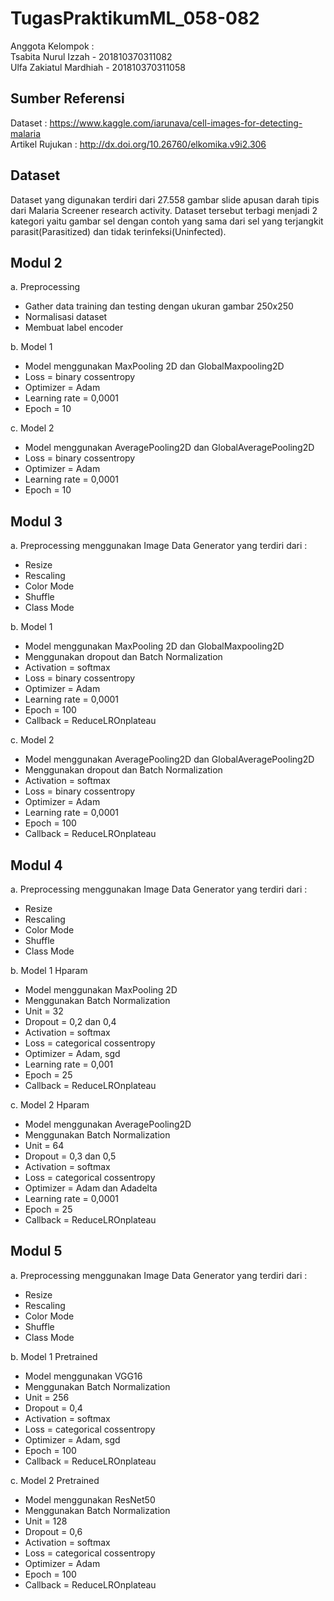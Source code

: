 # TugasPraktikumML_058-082
Anggota Kelompok : <br />
Tsabita Nurul Izzah - 201810370311082 <br />
Ulfa Zakiatul Mardhiah - 201810370311058 
## Sumber Referensi <br />
Dataset           : https://www.kaggle.com/iarunava/cell-images-for-detecting-malaria  <br />
Artikel Rujukan   : http://dx.doi.org/10.26760/elkomika.v9i2.306 <br />
## Dataset <br />
Dataset yang digunakan terdiri dari 27.558 gambar slide apusan darah tipis dari Malaria Screener research activity. Dataset tersebut terbagi menjadi 2 kategori yaitu gambar sel dengan contoh yang sama dari sel yang terjangkit parasit(Parasitized) dan tidak terinfeksi(Uninfected). 
## Modul 2 <br />
a. Preprocessing <br />
- Gather data training dan testing dengan ukuran gambar 250x250 <br />
- Normalisasi dataset <br />
- Membuat label encoder <br /> 

b. Model 1 <br /> 
- Model menggunakan MaxPooling 2D dan GlobalMaxpooling2D <br />
- Loss = binary cossentropy <br />
- Optimizer = Adam <br />
- Learning rate = 0,0001 <br />
- Epoch = 10 <br />

c. Model 2 <br />
- Model menggunakan AveragePooling2D dan GlobalAveragePooling2D <br />
- Loss = binary cossentropy <br />
- Optimizer = Adam <br />
- Learning rate = 0,0001 <br />
- Epoch = 10<br />
## Modul 3 <br />
a. Preprocessing menggunakan Image Data Generator yang terdiri dari : <br />
- Resize
- Rescaling
- Color Mode
- Shuffle
- Class Mode <br />

b. Model 1 <br />
- Model menggunakan MaxPooling 2D dan GlobalMaxpooling2D <br />
- Menggunakan dropout dan Batch Normalization <br />
- Activation = softmax
- Loss = binary cossentropy <br />
- Optimizer = Adam <br />
- Learning rate = 0,0001 <br />
- Epoch = 100 <br />
- Callback = ReduceLROnplateau <br />

c. Model 2 <br />
- Model menggunakan AveragePooling2D dan GlobalAveragePooling2D <br />
- Menggunakan dropout dan Batch Normalization <br />
- Activation = softmax
- Loss = binary cossentropy <br />
- Optimizer = Adam <br />
- Learning rate = 0,0001 <br />
- Epoch = 100 <br />
- Callback = ReduceLROnplateau <br />

## Modul 4 <br />
a. Preprocessing menggunakan Image Data Generator yang terdiri dari : <br />
- Resize
- Rescaling
- Color Mode
- Shuffle
- Class Mode <br />

b. Model 1 Hparam <br />
- Model menggunakan MaxPooling 2D <br />
- Menggunakan Batch Normalization <br />
- Unit = 32 <br />
- Dropout = 0,2 dan 0,4 <br />
- Activation = softmax <br />
- Loss = categorical cossentropy <br />
- Optimizer = Adam, sgd <br />
- Learning rate = 0,001 <br />
- Epoch = 25 <br />
- Callback = ReduceLROnplateau <br />

c. Model 2 Hparam<br />
- Model menggunakan AveragePooling2D <br />
- Menggunakan Batch Normalization <br />
- Unit = 64 <br />
- Dropout = 0,3 dan 0,5 <br />
- Activation = softmax <br />
- Loss = categorical cossentropy <br />
- Optimizer = Adam dan Adadelta <br />
- Learning rate = 0,0001 <br />
- Epoch = 25 <br />
- Callback = ReduceLROnplateau <br />

## Modul 5 <br />
a. Preprocessing menggunakan Image Data Generator yang terdiri dari : <br />
- Resize
- Rescaling
- Color Mode
- Shuffle
- Class Mode <br />

b. Model 1 Pretrained <br />
- Model menggunakan VGG16 <br />
- Menggunakan Batch Normalization <br />
- Unit = 256 <br />
- Dropout = 0,4 <br />
- Activation = softmax <br />
- Loss = categorical cossentropy <br />
- Optimizer = Adam, sgd <br />
- Epoch = 100 <br />
- Callback = ReduceLROnplateau <br />

c. Model 2 Pretrained<br />
- Model menggunakan ResNet50 <br />
- Menggunakan Batch Normalization <br />
- Unit = 128 <br />
- Dropout = 0,6 <br />
- Activation = softmax <br />
- Loss = categorical cossentropy <br />
- Optimizer = Adam<br />
- Epoch = 100 <br />
- Callback = ReduceLROnplateau <br />

